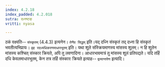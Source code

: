 ```yaml
---
index: 4.2.18
index_padded: 4.2.018
sutra: दध्नष्टक्
vritti: nyasa

---
```

ठकं वक्ष्यति-- `संस्कृतम्` (4.4.3) इत्यनेन। `तेनैव सिद्धम्` इति।यद् दध्नि संस्कृतं तद् दध्ना हि संस्कृतं भवतीत्यभिप्रायः। `इह रदध्यधिकरणमाधारभूतम्` इति। यथा शूले संस्क्रियमाणस्य मांसस्य शूलम्। न हि शूलेन मांसस्य कश्चित् संस्कार क्रियते, अपि तु लवणादिना। आधारभावमात्रं तु मांसस्य शूलं प्रतिपद्यते। यदि तर्हि दधि केवलमाधारभूतम्, केन तत्र तर्हि संस्कारः क्रियते इत्याह-- `द्रव्यान्तरेण` इत्यादि।